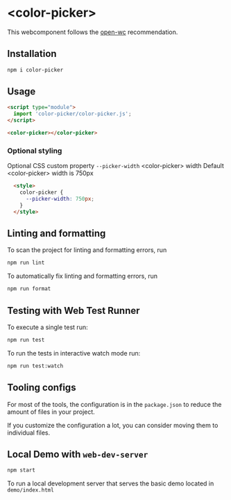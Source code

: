 # \<color-picker>

This webcomponent follows the [open-wc](https://github.com/open-wc/open-wc) recommendation.

## Installation

```bash
npm i color-picker
```

## Usage

```html
<script type="module">
  import 'color-picker/color-picker.js';
</script>

<color-picker></color-picker>
```

### Optional styling

Optional CSS custom property ```--picker-width``` \<color-picker> width
Default \<color-picker> width is 750px 

```html
  <style>
    color-picker {
      --picker-width: 750px;
    }
  </style>
```

## Linting and formatting

To scan the project for linting and formatting errors, run

```bash
npm run lint
```

To automatically fix linting and formatting errors, run

```bash
npm run format
```

## Testing with Web Test Runner

To execute a single test run:

```bash
npm run test
```

To run the tests in interactive watch mode run:

```bash
npm run test:watch
```


## Tooling configs

For most of the tools, the configuration is in the `package.json` to reduce the amount of files in your project.

If you customize the configuration a lot, you can consider moving them to individual files.

## Local Demo with `web-dev-server`

```bash
npm start
```

To run a local development server that serves the basic demo located in `demo/index.html`
